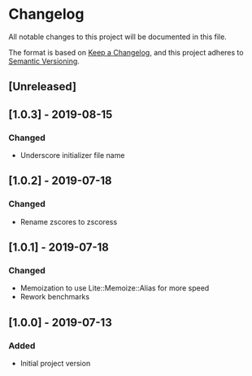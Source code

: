 # Changelog
All notable changes to this project will be documented in this file.

The format is based on [Keep a Changelog](https://keepachangelog.com/en/1.0.0/),
and this project adheres to [Semantic Versioning](https://semver.org/spec/v2.0.0.html).

## [Unreleased]

## [1.0.3] - 2019-08-15
### Changed
- Underscore initializer file name

## [1.0.2] - 2019-07-18
### Changed
- Rename zscores to zscoress

## [1.0.1] - 2019-07-18
### Changed
- Memoization to use Lite::Memoize::Alias for more speed
- Rework benchmarks

## [1.0.0] - 2019-07-13
### Added
- Initial project version
